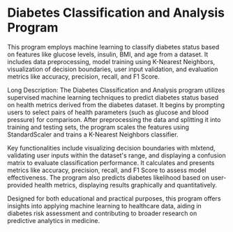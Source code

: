 # Diabetes Classification and Analysis Program
This program employs machine learning to classify diabetes status based on features like glucose levels, insulin, BMI, and age from a dataset. It includes data preprocessing, model training using K-Nearest Neighbors, visualization of decision boundaries, user input validation, and evaluation metrics like accuracy, precision, recall, and F1 Score.

Long Description:
The Diabetes Classification and Analysis program utilizes supervised machine learning techniques to predict diabetes status based on health metrics derived from the diabetes dataset. It begins by prompting users to select pairs of health parameters (such as glucose and blood pressure) for comparison. After preprocessing the data and splitting it into training and testing sets, the program scales the features using StandardScaler and trains a K-Nearest Neighbors classifier.

Key functionalities include visualizing decision boundaries with mlxtend, validating user inputs within the dataset's range, and displaying a confusion matrix to evaluate classification performance. It calculates and presents metrics like accuracy, precision, recall, and F1 Score to assess model effectiveness. The program also predicts diabetes likelihood based on user-provided health metrics, displaying results graphically and quantitatively.

Designed for both educational and practical purposes, this program offers insights into applying machine learning to healthcare data, aiding in diabetes risk assessment and contributing to broader research on predictive analytics in medicine.
